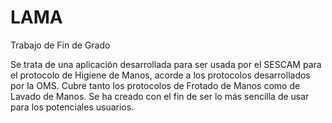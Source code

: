 # LAMA
Trabajo de Fin de Grado

Se trata de una aplicación desarrollada para ser usada por el SESCAM para el protocolo de Higiene de Manos, acorde a los protocolos desarrollados por la OMS.
Cubre tanto los protocolos de Frotado de Manos como de Lavado de Manos.
Se ha creado con el fin de ser lo más sencilla de usar para los potenciales usuarios.
